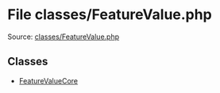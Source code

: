 File classes/FeatureValue.php
=========

Source: [classes/FeatureValue.php](https://github.com/PrestaShop/PrestaShop/blob/1.5.0.3/classes/FeatureValue.php)


Classes
-------

* [FeatureValueCore](class.FeatureValueCore.md)

